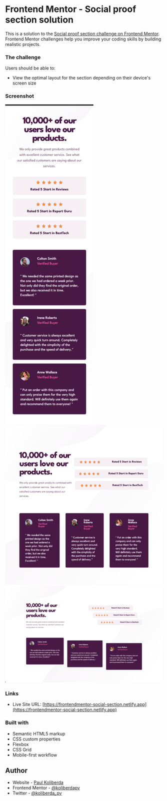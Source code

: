 # Frontend Mentor - Social proof section solution

This is a solution to the [Social proof section challenge on Frontend Mentor](https://www.frontendmentor.io/challenges/social-proof-section-6e0qTv_bA). Frontend Mentor challenges help you improve your coding skills by building realistic projects.

### The challenge

Users should be able to:

- View the optimal layout for the section depending on their device's screen size

### Screenshot

![](./images/screenshot_mobile.jpg)
![](./images/screenshot_tablet.jpg)
![](./images/screenshot_decktop.jpg)

### Links

- Live Site URL: [https://frontendmentor-social-section.netlify.app](https://frontendmentor-social-section.netlify.app)

### Built with

- Semantic HTML5 markup
- CSS custom properties
- Flexbox
- CSS Grid
- Mobile-first workflow

## Author

- Website - [Paul Koliberda](https://www.instagram.com/koliberdapv)
- Frontend Mentor - [@koliberdapv](https://www.frontendmentor.io/profile/koliberdapv)
- Twitter - [@koliberda_pv](https://www.twitter.com/koliberda_pv)
